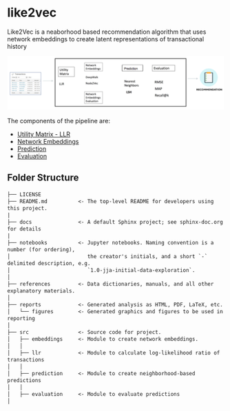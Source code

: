 # like2vec
Like2Vec is a neaborhood based recommendation algorithm that uses network embeddings to create latent representations of transactional history

![like2vec](https://raw.githubusercontent.com/L2V/like2vec/master/reports/figures/l2v-components.png "Pipeline components")

The components of the pipeline are:                      
+ [Utility Matrix - LLR](https://github.com/L2V/like2vec/wiki/Utility-Matrix---LLR)                  
+ [Network Embeddings](https://github.com/L2V/like2vec/wiki/Network-Embeddings)                
+ [Prediction](https://github.com/L2V/like2vec/wiki/Prediction)                 
+ [Evaluation](https://github.com/L2V/like2vec/wiki/Evaluation)            


## Folder Structure
```
├── LICENSE
├── README.md          <- The top-level README for developers using this project.
|
├── docs               <- A default Sphinx project; see sphinx-doc.org for details
|
├── notebooks          <- Jupyter notebooks. Naming convention is a number (for ordering),
│                         the creator's initials, and a short `-` delimited description, e.g.
│                         `1.0-jja-initial-data-exploration`.
│
├── references         <- Data dictionaries, manuals, and all other explanatory materials.
│
├── reports            <- Generated analysis as HTML, PDF, LaTeX, etc.
│   └── figures        <- Generated graphics and figures to be used in reporting
│
├── src                <- Source code for project.
│   ├── embeddings     <- Module to create network embeddings.
│   │
│   ├── llr            <- Module to calculate log-likelihood ratio of transactions
│   │
│   ├── prediction     <- Module to create neighborhood-based predictions
│   │   
│   ├── evaluation     <- Module to evaluate predictions
│       
```
